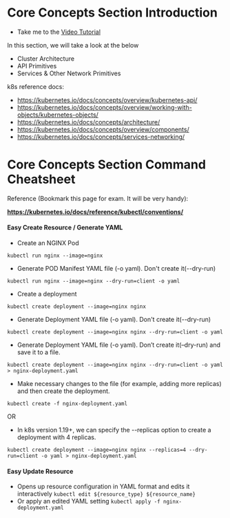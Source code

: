 # Core Concepts Section Introduction

 - Take me to the [Video Tutorial](https://kodekloud.com/topic/core-concepts-section-introduction/)
 
In this section, we will take a look at the below
- Cluster Architecture  
- API Primitives
- Services & Other Network Primitives

k8s reference docs:
- https://kubernetes.io/docs/concepts/overview/kubernetes-api/
- https://kubernetes.io/docs/concepts/overview/working-with-objects/kubernetes-objects/
- https://kubernetes.io/docs/concepts/architecture/
- https://kubernetes.io/docs/concepts/overview/components/
- https://kubernetes.io/docs/concepts/services-networking/

# Core Concepts Section Command Cheatsheet

Reference (Bookmark this page for exam. It will be very handy):

**https://kubernetes.io/docs/reference/kubectl/conventions/**

#### Easy Create Resource / Generate YAML

- Create an NGINX Pod

`kubectl run nginx --image=nginx`

- Generate POD Manifest YAML file (-o yaml). Don't create it(--dry-run)

`kubectl run nginx --image=nginx --dry-run=client -o yaml`

- Create a deployment

`kubectl create deployment --image=nginx nginx`

- Generate Deployment YAML file (-o yaml). Don't create it(--dry-run)

`kubectl create deployment --image=nginx nginx --dry-run=client -o yaml`

- Generate Deployment YAML file (-o yaml). Don’t create it(–dry-run) and save it to a file.

`kubectl create deployment --image=nginx nginx --dry-run=client -o yaml > nginx-deployment.yaml`

- Make necessary changes to the file (for example, adding more replicas) and then create the deployment.

`kubectl create -f nginx-deployment.yaml`

OR

- In k8s version 1.19+, we can specify the --replicas option to create a deployment with 4 replicas.

`kubectl create deployment --image=nginx nginx --replicas=4 --dry-run=client -o yaml > nginx-deployment.yaml`

#### Easy Update Resource
- Opens up resource configuration in YAML format and edits it interactively
`kubectl edit ${resource_type} ${resource_name}`
- Or apply an edited YAML setting
`kubectl apply -f nginx-deployment.yaml`
